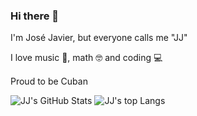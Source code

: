 ### Hi there 👋
I'm José Javier, but everyone calls me "JJ"

I love music 🎸, math 🤓 and coding 💻

Proud to be Cuban <img src="https://cdn.countryflags.com/thumbs/cuba/flag-3d-250.png" height="15" />

<img alt="JJ's GitHub Stats" src="https://github-readme-stats.vercel.app/api?username=jjavierdguezas&show_icons=true" />

<img alt="JJ's top Langs" src="https://github-readme-stats.vercel.app/api/top-langs/?username=jjavierdguezas&layout=compact" />
